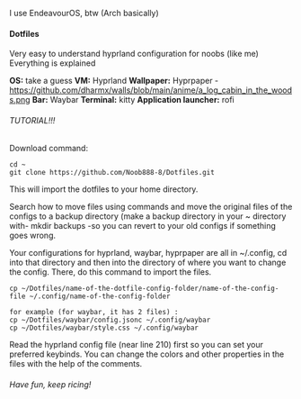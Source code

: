 I use EndeavourOS, btw (Arch basically)


#### Dotfiles

Very easy to understand hyprland configuration for noobs (like me)
Everything is explained


**OS:** take a guess
**VM:** Hyprland
**Wallpaper:** Hyprpaper - https://github.com/dharmx/walls/blob/main/anime/a_log_cabin_in_the_woods.png
**Bar:** Waybar
**Terminal:** kitty
**Application launcher:** rofi

###### TUTORIAL!!!

Download command:
```
cd ~ 
git clone https://github.com/Noob888-8/Dotfiles.git
```

This will import the dotfiles to your home directory.

Search how to move files using commands and move the original files of the configs to a backup directory (make a backup directory in your ~ directory with- mkdir backups -so you can revert to your old configs if something goes wrong.

Your configurations for hyprland, waybar, hyprpaper are all in ~/.config, cd into that directory and then into the directory of where you want to change the config.
There, do this command to import the files.

```
cp ~/Dotfiles/name-of-the-dotfile-config-folder/name-of-the-config-file ~/.config/name-of-the-config-folder

for example (for waybar, it has 2 files) :
cp ~/Dotfiles/waybar/config.jsonc ~/.config/waybar
cp ~/Dotfiles/waybar/style.css ~/.config/waybar
```
Read the hyprland config file (near line 210) first so you can set your preferred keybinds.
You can change the colors and other properties in the files with the help of the comments.

###### Have fun, keep ricing!
